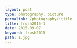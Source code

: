 ```yaml
---
layout: post
type: photography, picture
permalink: /photography/:title
title: frosh2015-1
date: 2015-09-07
keyword: frosh2015
path: 1.jpg
---
```



